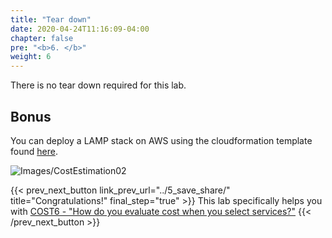 ```yaml
---
title: "Tear down"
date: 2020-04-24T11:16:09-04:00
chapter: false
pre: "<b>6. </b>"
weight: 6
---
```


There is no tear down required for this lab.

## Bonus
You can deploy a LAMP stack on AWS using the cloudformation template found [here](https://docs.aws.amazon.com/AWSCloudFormation/latest/UserGuide/sample-templates-appframeworks-us-west-2.html). 

![Images/CostEstimation02](/Cost/100_9_Cost_Estimation/Images/CostEstimation31.png)

{{< prev_next_button link_prev_url="../5_save_share/"  
title="Congratulations!" final_step="true" >}}
This lab specifically helps you with
[COST6 - "How do you evaluate cost when you select services?"](https://docs.aws.amazon.com/wellarchitected/latest/framework/a-cost-effective-resources.html)
{{< /prev_next_button >}}